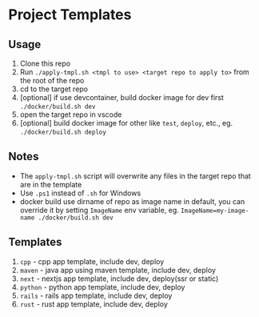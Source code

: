 # Project Templates

## Usage

1. Clone this repo
2. Run `./apply-tmpl.sh <tmpl to use> <target repo to apply to>` from the root of the repo
3. cd to the target repo
4. [optional] if use devcontainer, build docker image for dev first `./docker/build.sh dev`
5. open the target repo in vscode
6. [optional] build docker image for other like `test`, `deploy`, etc., eg. `./docker/build.sh deploy`

## Notes
- The `apply-tmpl.sh` script will overwrite any files in the target repo that are in the template
- Use `.ps1` instead of `.sh` for Windows
- docker build use dirname of repo as image name in default, you can override it by setting `ImageName` env variable, eg. `ImageName=my-image-name ./docker/build.sh dev`

## Templates

1. `cpp` - cpp app template, include dev, deploy
2. `maven` - java app using maven template, include dev, deploy
3. `next` - nextjs app template, include dev, deploy(ssr or static)
4. `python` - python app template, include dev, deploy
5. `rails` - rails app template, include dev, deploy
6. `rust` - rust app template, include dev, deploy
